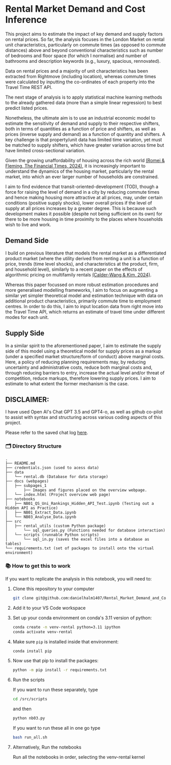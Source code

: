 # Rental Market Demand and Cost Inference

This project aims to estimate the impact of key demand and supply factors on rental prices. So far, the analysis focuses in the London Market on rental unit characteristics, particularly on commute times (as opposed to commute distances) above and beyond conventional characteristics such as number of bedrooms and floor space (for which I normalise) and number of bathrooms and description keywords (e.g., luxury, spacious, rennovated). 

Data on rental prices and a majority of unit characteristics has been extracted from Rightmove (including location), whereas commute times were calculated by inputting the co-ordinates of each property into the Travel Time REST API.

The next stage of analysis is to apply statistical machine learning methods to the already gathered data (more than a simple linear regression) to best predict listed prices. 

Nonetheless, the ultimate aim is to use an industrial economic model to estimate the sensitivity of demand and supply to their respective shifters, both in terms of quantities as a function of price and shifters, as well as prices (inverse supply and demand) as a function of quantity and shifters. A key challenge is that property/unit data has limited time variation, yet must be matched to supply shifters, which have greater variation across time but have limited cross-sectional variation.

Given the growing unaffordability of housing across the rich world [(Romei & Fleming, The Financial Times, 2024)](https://www.ft.com/content/f206f6f1-1536-4b29-ad8d-2421fadfc64b), it is increasingly important to understand the dynamics of the housing market, particularly the rental market, into which an ever larger number of households are constrained.

I aim to find evidence that transit-oriented-development (TOD), though a force for raising the level of demand in a city by reducing commute times and hence making housing more attractive at all prices, may, under certain conditions (positive supply shocks), lower overall prices if the level of supply at all prices increases by a greater degree. This is because such development makes it possible (despite not being sufficient on its own) for there to be more housing in time proximity to the places where households wish to live and work.

## Demand Side

I build on previous literature that models the rental market as a differentiated product market (where the utility derived from renting a unit is a function of price, trends (time level shocks), and characteristics at the product, firm, and household level), similarly to a recent paper on the effects of algorithmic pricing on multifamily rentals [(Calder-Wang & Kim, 2024)](https://papers.ssrn.com/sol3/papers.cfm?abstract_id=4403058). 

Whereas this paper focussed on more robust estimation procedures and more generalised modelling frameworks, I aim to focus on augmenting a similar yet simpler theoretical model and estimation technique with data on additional product characteristics, primarily commute time to employment centres. In order to do this, I aim to input location data from right move into the Travel Time API, which returns an estimate of travel time under different modes for each unit.

## Supply Side

In a similar spirit to the aforementioned paper, I aim to estimate the supply side of this model using a theoretical model for supply prices as a markup (under a specified market structure/form of conduct) above marginal costs. Here, a policy of reducing planning requirements may, by reducing uncertainty and administrative costs, reduce both marginal costs and, through reducing barriers to entry, increase the actual level and/or threat of competition, reduce markups, therefore lowering supply prices. I aim to estimate to what extent the former mechanism is the case.

## DISCLAIMER:

I have used Open AI's Chat GPT 3.5 and GPT4-o, as well as github co-pilot to assist with syntax and structuring across various coding aspects of this project.

Please refer to the saved chat log [here](https://chatgpt.com/share/685ebd07-69c8-800f-8488-2aee5b99e745). 

###  🗂️ Directory Structure
```plaintext
.
├── README.md
├── credentials.json (used to acess data)
├── data
│   └── rental.db (Database for data storage)
├── docs (webpages)
│   ├── subpages_1
│       ├── Images and figures placed on the overview webpage.
│   └── index.html (Project overview web page)
├── notebooks
│   ├── NB01_QS_Uni_Rankings_Hidden_API_Test.ipynb (Testing out a Hidden API as Practice)
│   ├── NB01_Extract_Data.ipynb
│   └── NB03_Analyse_Data.ipynb
├── src
│   ├── rental_utils (custom Python package)
│       └── sql_queries.py (Functions needed for database interaction)
│   └── scripts (runnable Python scripts)
│       └── sql_in.py (saves the excel files into a database as tables)
└── requirements.txt (set of packages to install onto the virtual environment)

```
### 📚 How to get this to work

If you want to replicate the analysis in this notebook, you will need to:

1. Clone this repository to your computer
    ```bash
    git clone git@github.com:danielhalm1407/Rental_Market_Demand_and_Cost_Inference.git
    ```
2. Add it to your VS Code workspace
3. Set up your conda environment on conda's 3.11 version of python:

    ```bash
    conda create -n venv-rental python=3.11 ipython
    conda activate venv-rental
    ```
4. Make sure `pip` is installed inside that environment:

    ```bash
    conda install pip
    ```

5. Now use that pip to install the packages:

    ```bash
    python -m pip install -r requirements.txt
    ```

6. Run the scripts

    If you want to run these separately,
    type 
    ```bash
    cd /src/scripts
    ```
    and then 
    ```bash
    python nb03.py
    ```

    If you want to run these all in one go
    type 
    ```bash
    bash run_all.sh
    ```
7. Alternatively, Run the notebooks

    Run all the notebooks in order, selecting the venv-rental kernel
